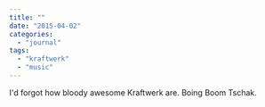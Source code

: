 ```yaml
---
title: ""
date: "2015-04-02"
categories: 
  - "journal"
tags: 
  - "kraftwerk"
  - "music"
---
```


I'd forgot how bloody awesome Kraftwerk are. Boing Boom Tschak.
